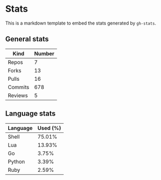 # Stats

This is a markdown template to embed the stats generated by `gh-stats`.

## General stats
| Kind | Number |
| ---- | ------ |
| Repos | 7 |
| Forks | 13 |
| Pulls | 16 |
| Commits | 678 |
| Reviews | 5 |

## Language stats
| Language | Used (%) |
| -------- | -------- |
| Shell | 75.01% |
| Lua | 13.93% |
| Go | 3.75% |
| Python | 3.39% |
| Ruby | 2.59% |
